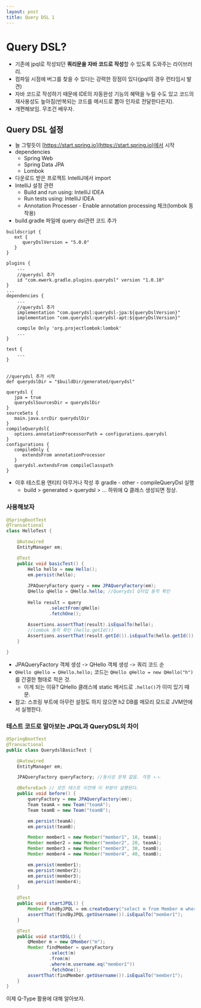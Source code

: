 ```yaml
---
layout: post
title: Query DSL 1
---
```


# Query DSL?

- 기존에 jpql로 작성되던 **쿼리문을 자바 코드로 작성**할 수 있도록 도와주는 라이브러리.
- 컴파일 시점에 버그를 찾을 수 있다는 강력한 장점이 있다(jpql의 경우 
런타임시 발견)
- 자바 코드로 작성하기 때문에 IDE의 자동완성 기능의 혜택을 누릴 수도 있고 코드의 재사용성도 높아짐(반복되는 코드를 메서드로 뽑아 인자로 전달한다든지).
- 개편해보임. 무조건 배우자.

## Query DSL 설정
- 늘 그렇듯이 [https://start.spring.io](https://start.spring.io)에서 시작
- dependencies
    - Spring Web
    - Spring Data JPA
    - Lombok
- 다운로드 받은 프로젝트 IntelliJ에서 import
- IntelliJ 설정 관련
    - Build and run using: IntelliJ IDEA
    - Run tests using: IntelliJ IDEA
    - Annotation Processer - Enable annotation processing 체크(lombok 동작용)
- build.gradle 파일에 query dsl관련 코드 추가
```
buildscript {
   ext {
      queryDslVersion = "5.0.0"
   }
}

plugins {
    ...
    //querydsl 추가
    id "com.ewerk.gradle.plugins.querydsl" version "1.0.10"
}
...
dependencies {
    ...
    //querydsl 추가
    implementation "com.querydsl:querydsl-jpa:${queryDslVersion}"
    implementation "com.querydsl:querydsl-apt:${queryDslVersion}"
    
    compile Only 'org.projectlombok:lombok'
    ...
}

test {
    ...
}


//querydsl 추가 시작
def querydslDir = "$buildDir/generated/querydsl"

querydsl {
   jpa = true
   querydslSourcesDir = querydslDir
}
sourceSets {
   main.java.srcDir querydslDir
}
compileQuerydsl{
   options.annotationProcessorPath = configurations.querydsl
}
configurations {
   compileOnly {
      extendsFrom annotationProcessor
   }
   querydsl.extendsFrom compileClasspath
}
```

- 이후 테스트용 엔티티 아무거나 작성 후 gradle - other - compileQueryDsl 실행
    - build > generated > querydsl > ... 하위에 Q 클래스 생성되면 정상.

### 사용해보자

```java
@SpringBootTest
@Transactional
class HelloTest {

    @Autowired
    EntityManager em;

    @Test
    public void basicTest() {
        Hello hello = new Hello();
        em.persist(hello);
        
        JPAQueryFactory query = new JPAQueryFactory(em);
        QHello qHello = QHello.hello; //Querydsl Q타입 동작 확인
        
        Hello result = query
                .selectFrom(qHello)
                .fetchOne();
        
        Assertions.assertThat(result).isEqualTo(hello);
        //lombok 동작 확인 (hello.getId())
        Assertions.assertThat(result.getId()).isEqualTo(hello.getId());
    }

}
```
- JPAQueryFactory 객체 생성 -> QHello 객체 생성 -> 쿼리 코드 순
- `QHello qHello = QHello.hello;` 코드는 `QHello qHello = new QHello("h")`를 간결한 형태로 적은 것.
    - 이게 되는 이유? QHello 클래스에 static 메서드로 `.hello()`가 이미 있기 때문.
- 참고: 스프링 부트에 아무런 설정도 하지 않으면 h2 DB를 메모리 모드로 JVM안에서 실행한다.

### 테스트 코드로 알아보는 JPQL과 QueryDSL의 차이

```java
@SpringBootTest
@Transactional
public class QuerydslBasicTest {

    @Autowired
    EntityManager em;

    JPAQueryFactory queryFactory; //동시성 문제 없음. 걱정 ㄴㄴ

    @BeforeEach // 모든 테스트 이전에 이 부분이 실행된다.
    public void before() {
        queryFactory = new JPAQueryFactory(em);
        Team teamA = new Team("teamA");
        Team teamB = new Team("teamB");

        em.persist(teamA);
        em.persist(teamB);

        Member member1 = new Member("member1", 10, teamA);
        Member member2 = new Member("member2", 20, teamA);
        Member member3 = new Member("member3", 30, teamB);
        Member member4 = new Member("member4", 40, teamB);

        em.persist(member1);
        em.persist(member2);
        em.persist(member3);
        em.persist(member4);
    }

    @Test
    public void startJPQL() {
        Member findByJPQL = em.createQuery("select m from Member m where m.username = :username", Member.class).setParameter("username", "member1").getSingleResult();
        assertThat(findByJPQL.getUsername()).isEqualTo("member1");
    }

    @Test
    public void startDSL() {
        QMember m = new QMember("m");
        Member findMember = queryFactory
                .select(m)
                .from(m)
                .where(m.username.eq("member1"))
                .fetchOne();
        assertThat(findMember.getUsername()).isEqualTo("member1");
    }
}

```

이제 Q-Type 활용에 대해 알아보자.
